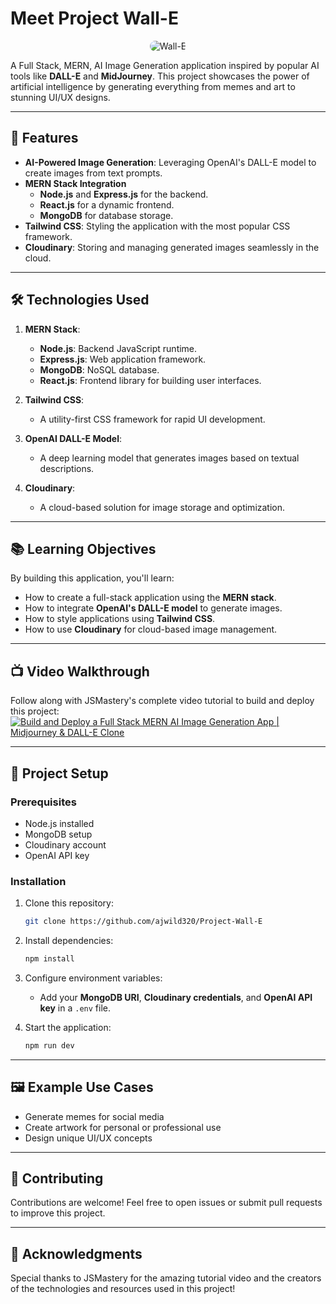 # Meet Project Wall-E

<div style="text-align: center;">
  <img src="https://i.ytimg.com/vi/0Uw3D1D8dDI/maxresdefault.jpg" alt="Wall-E" style="border-radius: 12px; max-width: 100%; height: auto;" />
</div>

A Full Stack, MERN, AI Image Generation application inspired by popular AI tools like **DALL-E** and **MidJourney**. This project showcases the power of artificial intelligence by generating everything from memes and art to stunning UI/UX designs.

---

## 🚀 Features
- **AI-Powered Image Generation**: Leveraging OpenAI's DALL-E model to create images from text prompts.
- **MERN Stack Integration**
  - **Node.js** and **Express.js** for the backend.
  - **React.js** for a dynamic frontend.
  - **MongoDB** for database storage.
- **Tailwind CSS**: Styling the application with the most popular CSS framework.
- **Cloudinary**: Storing and managing generated images seamlessly in the cloud.

---

## 🛠 Technologies Used

1. **MERN Stack**:
   - **Node.js**: Backend JavaScript runtime.
   - **Express.js**: Web application framework.
   - **MongoDB**: NoSQL database.
   - **React.js**: Frontend library for building user interfaces.

2. **Tailwind CSS**:
   - A utility-first CSS framework for rapid UI development.

3. **OpenAI DALL-E Model**:
   - A deep learning model that generates images based on textual descriptions.

4. **Cloudinary**:
   - A cloud-based solution for image storage and optimization.

---

## 📚 Learning Objectives
By building this application, you'll learn:
- How to create a full-stack application using the **MERN stack**.
- How to integrate **OpenAI's DALL-E model** to generate images.
- How to style applications using **Tailwind CSS**.
- How to use **Cloudinary** for cloud-based image management.

---

## 📺 Video Walkthrough
Follow along with JSMastery's complete video tutorial to build and deploy this project:
[![Build and Deploy a Full Stack MERN AI Image Generation App | Midjourney & DALL-E Clone](https://img.youtube.com/vi/EyIvuigqDoA/0.jpg)](https://www.youtube.com/watch?v=EyIvuigqDoA&t=329s)

---

## 📁 Project Setup

### Prerequisites
- Node.js installed
- MongoDB setup
- Cloudinary account
- OpenAI API key

### Installation
1. Clone this repository:
   ```bash
   git clone https://github.com/ajwild320/Project-Wall-E
   ```
2. Install dependencies:
   ```bash
   npm install
   ```
3. Configure environment variables:
   - Add your **MongoDB URI**, **Cloudinary credentials**, and **OpenAI API key** in a `.env` file.

4. Start the application:
   ```bash
   npm run dev
   ```

---

## 🖼 Example Use Cases
- Generate memes for social media
- Create artwork for personal or professional use
- Design unique UI/UX concepts

---

## 🙌 Contributing
Contributions are welcome! Feel free to open issues or submit pull requests to improve this project.

---

## 🌟 Acknowledgments
Special thanks to JSMastery for the amazing tutorial video and the creators of the technologies and resources used in this project!
